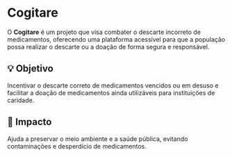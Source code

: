 # Cogitare

O **Cogitare** é um projeto que visa combater o descarte incorreto de medicamentos, oferecendo uma plataforma acessível para que a população possa realizar o descarte ou a doação de forma segura e responsável.

## 💡 Objetivo

Incentivar o descarte correto de medicamentos vencidos ou em desuso e facilitar a doação de medicamentos ainda utilizáveis para instituições de caridade.

## 🌱 Impacto

Ajuda a preservar o meio ambiente e a saúde pública, evitando contaminações e desperdício de medicamentos.